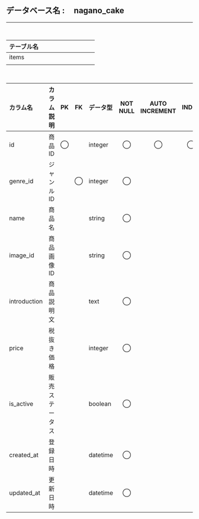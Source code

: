 <h2>データベース名 : &nbsp;&nbsp;&nbsp; nagano_cake</h2>

- - - -
<br>

								
| テーブル名 |     |     |     |     |     |     |     |     |     |
| :--------- | :-- | :-- | :-- | :-- | :-- | :-- | :-- | :-- | :-- |
| items      |     |     |     |     |     |     |     |     |     |
|            |     |     |     |     |     |     |     |     |     |

<br>

| カラム名     | カラム説明     | PK  | FK  | データ型 | NOT NULL | AUTO INCREMENT | INDEX | DEFAULT | 備考 |
| :----------- | :------------- | :-: | :-: | :------- | :------: | :------------: | :---: | :------ | :--- |
| id           | 商品ID         |  ◯  |     | integer  |    ◯     |       ◯        |   ◯   |         |      |
| genre_id     | ジャンルID     |     |  ◯  | integer  |    ◯     |                |       |         |      |
| name         | 商品名         |     |     | string   |    ◯     |                |       |         |      |
| image_id     | 商品画像ID     |     |     | string   |    ◯     |                |       |         |      |
| introduction | 商品説明文     |     |     | text     |    ◯     |                |       |         |      |
| price        | 税抜き価格     |     |     | integer  |    ◯     |                |       |         |      |
| is_active    | 販売ステータス |     |     | boolean  |    ◯     |                |       | TRUE    |      |
| created_at   | 登録日時       |     |     | datetime |    ◯     |                |       | now     |      |
| updated_at   | 更新日時       |     |     | datetime |    ◯     |                |       | now     |      |